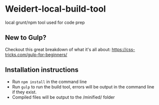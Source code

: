 # Weidert-local-build-tool
local grunt/npm tool used for code prep

## New to Gulp?
Checkout this great breakdown of what it's all about: https://css-tricks.com/gulp-for-beginners/

## Installation instructions
- Run `npm install` in the command line
- Run `gulp` to run the build tool, errors will be output in the command line if they exist.
- Compiled files will be output to the /minified/ folder